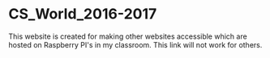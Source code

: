 # CS_World_2016-2017

This website is created for making other websites accessible which are hosted on Raspberry PI's in my classroom. This link will not work for others.
